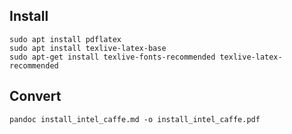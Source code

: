 ## Install ##
```
sudo apt install pdflatex
sudo apt install texlive-latex-base
sudo apt-get install texlive-fonts-recommended texlive-latex-recommended
```

## Convert ##
```
pandoc install_intel_caffe.md -o install_intel_caffe.pdf
```
